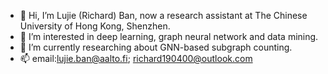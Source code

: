 - 👋 Hi, I’m Lujie (Richard) Ban, now a research assistant at The Chinese University of Hong Kong, Shenzhen.
- 👀 I’m interested in deep learning, graph neural network and data mining.
- 🌱 I’m currently researching about GNN-based subgraph counting.
- 📫 email:lujie.ban@aalto.fi; richard190400@outlook.com

<!---
banrichard/banrichard is a ✨ special ✨ repository because its `README.md` (this file) appears on your GitHub profile.
You can click the Preview link to take a look at your changes.
--->
